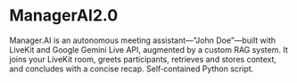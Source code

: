 # ManagerAI2.0
Manager.AI is an autonomous meeting assistant—“John Doe”—built with LiveKit and Google Gemini Live API, augmented by a custom RAG system. It joins your LiveKit room, greets participants, retrieves and stores context, and concludes with a concise recap. Self‑contained Python script.
